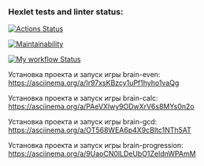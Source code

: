 ### Hexlet tests and linter status:
[![Actions Status](https://github.com/Posashkov/php-project-lvl1/workflows/hexlet-check/badge.svg)](https://github.com/Posashkov/php-project-lvl1/actions)

[![Maintainability](https://api.codeclimate.com/v1/badges/a99a88d28ad37a79dbf6/maintainability)](https://codeclimate.com/github/codeclimate/codeclimate/maintainability)

[![My workflow Status](https://github.com/Posashkov/php-project-lvl1/workflows/my-workflow/badge.svg)](https://github.com/Posashkov/php-project-lvl1/actions)


Установка проекта и запуск игры brain-even:
https://asciinema.org/a/Ir97xsKBzcy1uPf1hyho1vaQg

Установка проекта и запуск игры brain-calc:
https://asciinema.org/a/PAeVXlwy9ODwXrV6s8MYs0n2o

Установка проекта и запуск игры brain-gcd:
https://asciinema.org/a/OT568WEA6p4X9cBltc1NTh5AT

Установка проекта и запуск игры brain-progression:
https://asciinema.org/a/9UaoCN0lLDeUbO1ZeldnWPAmM